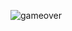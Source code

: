 ![gameover](https://user-images.githubusercontent.com/101017041/159170057-bea735bf-3922-4677-b2e8-aea3e73f1d0d.png)
